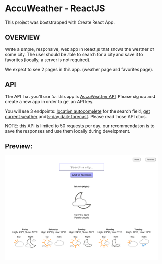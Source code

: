 # AccuWeather - ReactJS

This project was bootstrapped with [Create React App](https://github.com/facebook/create-react-app).

## OVERVIEW

Write a simple, responsive, web app in React.js that shows the weather of some city. The user should be able to search for a city and save it to favorites (locally, a server is not required).

We expect to see 2 pages in this app. (weather page and favorites page).

## API

The API that you’ll use for this app is [AccuWeather API](https://developer.accuweather.com). Please signup and create a new app in order to get an API key.

You will use 3 endpoints: [location autocomplete](https://developer.accuweather.com/accuweather-locations-api/apis/get/locations/v1/cities/autocomplete) for the search field, [get current weather](https://developer.accuweather.com/accuweather-current-conditions-api/apis) and [5-day daily forecast](https://developer.accuweather.com/accuweather-forecast-api/apis). Please read those API docs.

NOTE: this API is limited to 50 requests per day. our recommendation is to save the responses and use them locally during development.

## Preview:

<img src="./src/screenshot.png" alt="screenshot" width="500" />
